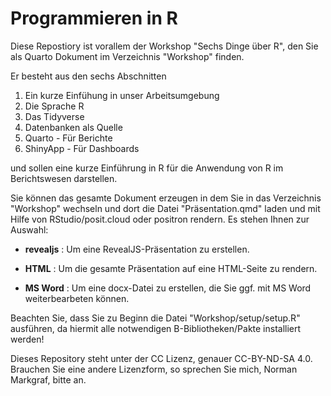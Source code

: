 # Programmieren in R

Diese Repostiory ist vorallem der Workshop "Sechs Dinge über R", den Sie als Quarto Dokument im Verzeichnis "Workshop" finden.

Er besteht aus den sechs Abschnitten

1. Ein kurze Einfühung in unser Arbeitsumgebung
2. Die Sprache R
3. Das Tidyverse
4. Datenbanken als Quelle
5. Quarto - Für Berichte
6. ShinyApp - Für Dashboards 

und sollen eine kurze Einführung in R für die Anwendung von R im Berichtswesen darstellen.

Sie können das gesamte Dokument erzeugen in dem Sie in das Verzeichnis "Workshop" wechseln und dort die Datei "Präsentation.qmd" laden und mit Hilfe von RStudio/posit.cloud oder positron rendern.
Es stehen Ihnen zur Auswahl:

- **revealjs** : Um eine RevealJS-Präsentation zu erstellen.

- **HTML** : Um die gesamte Präsentation auf eine HTML-Seite zu rendern.

- **MS Word** : Um eine docx-Datei zu erstellen, die Sie ggf. mit MS Word weiterbearbeten können.

Beachten Sie, dass Sie zu Beginn die Datei "Workshop/setup/setup.R" ausführen, da hiermit alle notwendigen B-Bibliotheken/Pakte installiert werden!

Dieses Repository steht unter der CC Lizenz, genauer CC-BY-ND-SA 4.0. Brauchen Sie eine andere Lizenzform, so sprechen Sie mich, Norman Markgraf, bitte an.



